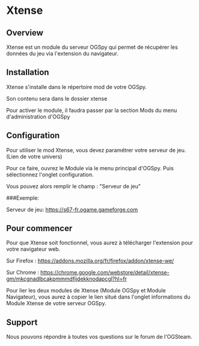 # Xtense

## Overview

Xtense est un module du serveur OGSpy qui permet de récupérer les données du jeu via l'extension du navigateur.

## Installation

Xtense s'installe dans le répertoire mod de votre OGSpy.

Son contenu sera dans le dossier xtense

Pour activer le module, il faudra passer par la section Mods du menu d'administration d'OGSpy

## Configuration

Pour utiliser le mod Xtense, vous devez paramétrer votre serveur de jeu. (Lien de votre univers)

Pour ce faire, ouvrez le Module via le menu principal d'OGSpy. Puis sélectionnez l'onglet configuration.

Vous pouvez alors remplir le champ : "Serveur de jeu"

###Exemple:

Serveur de jeu: https://s67-fr.ogame.gameforge.com

## Pour commencer

Pour que Xtense soit fonctionnel, vous aurez à télécharger l'extension pour votre navigateur web.

Sur Firefox : https://addons.mozilla.org/fr/firefox/addon/xtense-we/

Sur Chrome : https://chrome.google.com/webstore/detail/xtense-gm/mkcgnadlbcakpmmmdfijdekknodapcgl?hl=fr

Pour lier les deux modules de Xtense (Module OGSpy et Module Navigateur), vous aurez à copier le lien situé dans l'onglet informations du Module Xtense de votre serveur OGSpy.


## Support

Nous pouvons répondre à toutes vos questions sur le forum de l'OGSteam.

[Forum]: https://www.ogsteam.fr/


